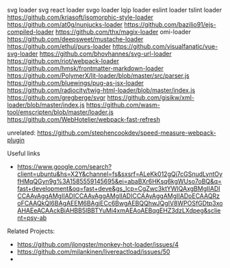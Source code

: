 svg loader
svg react loader
svgo loader
lqip loader
eslint loader
tslint loader
https://github.com/kriasoft/isomorphic-style-loader
https://github.com/at0g/nunjucks-loader
https://github.com/bazilio91/ejs-compiled-loader
https://github.com/thx/magix-loader
omi-loader
https://github.com/deepsweet/mustache-loader
https://github.com/ethul/purs-loader
https://github.com/visualfanatic/vue-svg-loader
https://github.com/bhovhannes/svg-url-loader
https://github.com/riot/webpack-loader
https://github.com/hmsk/frontmatter-markdown-loader
https://github.com/PolymerX/lit-loader/blob/master/src/parser.js
https://github.com/bluewings/pug-as-jsx-loader
https://github.com/radiocity/twig-html-loader/blob/master/index.js
https://github.com/gregberge/svgr
https://github.com/gisikw/xml-loader/blob/master/index.js
https://github.com/wasm-tool/emscripten/blob/master/loader.js
https://github.com/WebHotelier/webpack-fast-refresh

unrelated:
https://github.com/stephencookdev/speed-measure-webpack-plugin

Useful links

- https://www.google.com/search?client=ubuntu&hs=X2Y&channel=fs&sxsrf=ALeKk012gQj7cGSnudLyntOyfHMqQGyn9g%3A1585559145695&ei=abaBXr6HKsq6kgWUso7oBQ&q=fast+development&oq=fast+deve&gs_lcp=CgZwc3ktYWIQAxgBMgIIADICCAAyAggAMgIIADICCAAyAggAMgIIADICCAAyAggAMgIIADoECAAQRzoFCAAQkQI6BAgAEEM6BAgjECc6BwgAEBQQhwJQgIV8WPOSfGDtp3xoAHAEeACAAckBiAHBB5IBBTYuMi4xmAEAoAEBqgEHZ3dzLXdpeg&sclient=psy-ab

Related Projects:

- https://github.com/jlongster/monkey-hot-loader/issues/4
- https://github.com/milankinen/livereactload/issues/50
-
